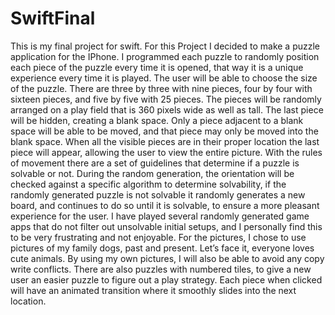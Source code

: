 # SwiftFinal
This is my final project for swift.
For this Project I decided to make a puzzle application for the IPhone. I programmed each puzzle to randomly position each piece of the puzzle every time it is opened, that way it is a unique experience every time it is played. The user will be able to choose the size of the puzzle. There are three by three with nine pieces, four by four with sixteen pieces, and five by five with 25 pieces. The pieces will be randomly arranged on a play field that is 360 pixels wide as well as tall. The last piece will be hidden, creating a blank space. Only a piece adjacent to a blank space will be able to be moved, and that piece may only be moved into the blank space. When all the visible pieces are in their proper location the last piece will appear, allowing the user to view the entire picture. With the rules of movement there are a set of guidelines that determine if a puzzle is solvable or not. During the random generation, the orientation will be checked against a specific algorithm to determine solvability, if the randomly generated puzzle is not solvable it randomly generates a new board, and continues to do so until it is solvable, to ensure a more pleasant experience for the user. I have played several randomly generated game apps that do not filter out unsolvable initial setups, and I personally find this to be very frustrating and not enjoyable. For the pictures, I chose to use pictures of my family dogs, past and present. Let’s face it, everyone loves cute animals. By using my own pictures, I will also be able to avoid any copy write conflicts. There are also puzzles with numbered tiles, to give a new user an easier puzzle to figure out a play strategy. Each piece when clicked will have an animated transition where it smoothly slides into the next location. 
